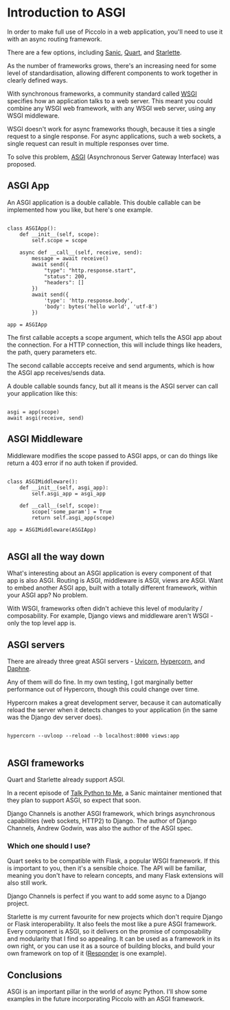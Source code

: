 # Introduction to ASGI

In order to make full use of Piccolo in a web application, you'll need to use it with an async routing framework.

There are a few options, including [Sanic](https://github.com/huge-success/sanic), [Quart](https://gitlab.com/pgjones/quart), and [Starlette](https://github.com/encode/starlette).

As the number of frameworks grows, there's an increasing need for some level of standardisation, allowing different components to work together in clearly defined ways.

With synchronous frameworks, a community standard called [WSGI](https://www.python.org/dev/peps/pep-3333/) specifies how an application talks to a web server. This meant you could combine any WSGI web framework, with any WSGI web server, using any WSGI middleware.

WSGI doesn't work for async frameworks though, because it ties a single request to a single response. For async applications, such a web sockets, a single request can result in multiple responses over time.

To solve this problem, [ASGI](https://asgi.readthedocs.io/en/latest/) (Asynchronous Server Gateway Interface) was proposed.

## ASGI App

An ASGI application is a double callable. This double callable can be implemented how you like, but here's one example.

<pre><code class="language-python">
class ASGIApp():
    def __init__(self, scope):
        self.scope = scope

    async def __call__(self, receive, send):
        message = await receive()
        await send({
            "type": "http.response.start",
            "status": 200,
            "headers": []
        })
        await send({
            'type': 'http.response.body',
            'body': bytes('hello world', 'utf-8')
        })

app = ASGIApp
</code></pre>

The first callable accepts a scope argument, which tells the ASGI app about the connection. For a HTTP connection, this will include things like headers, the path, query parameters etc.

The second callable acccepts receive and send arguments, which is how the ASGI app receives/sends data.

A double callable sounds fancy, but all it means is the ASGI server can call your application like this:

<pre><code class="language-python">
asgi = app(scope)
await asgi(receive, send)
</code></pre>

## ASGI Middleware

Middleware modifies the scope passed to ASGI apps, or can do things like return a 403 error if no auth token if provided.

<pre><code class="language-python">
class ASGIMiddleware():
    def __init__(self, asgi_app):
        self.asgi_app = asgi_app

    def __call__(self, scope):
        scope['some_param'] = True
        return self.asgi_app(scope)

app = ASGIMiddleware(ASGIApp)

</code></pre>

## ASGI all the way down

What's interesting about an ASGI application is every component of that app is also ASGI. Routing is ASGI, middleware is ASGI, views are ASGI. Want to embed another ASGI app, built with a totally different framework, within your ASGI app? No problem.

With WSGI, frameworks often didn't achieve this level of modularity / composability. For example, Django views and middleware aren't WSGI - only the top level app is.

## ASGI servers

There are already three great ASGI servers - [Uvicorn](https://github.com/encode/uvicorn), [Hypercorn](https://gitlab.com/pgjones/hypercorn), and [Daphne](https://github.com/django/daphne).

Any of them will do fine. In my own testing, I got marginally better performance out of Hypercorn, though this could change over time.

Hypercorn makes a great development server, because it can automatically reload the server when it detects changes to your application (in the same was the Django dev server does).

<pre><code class="language-bash">
hypercorn --uvloop --reload --b localhost:8000 views:app

</pre></code>

## ASGI frameworks

Quart and Starlette already support ASGI.

In a recent episode of [Talk Python to Me](https://talkpython.fm/episodes/show/188/async-for-the-pythonic-web-with-sanic), a Sanic maintainer mentioned that they plan to support ASGI, so expect that soon.

Django Channels is another ASGI framework, which brings asynchronous capabilities (web sockets, HTTP2) to Django. The author of Django Channels, Andrew Godwin, was also the author of the ASGI spec.

### Which one should I use?

Quart seeks to be compatible with Flask, a popular WSGI framework. If this is important to you, then it's a sensible choice. The API will be familiar, meaning you don't have to relearn concepts, and many Flask extensions will also still work.

Django Channels is perfect if you want to add some async to a Django project.

Starlette is my current favourite for new projects which don't require Django or Flask interoperability. It also feels the most like a pure ASGI framework. Every component is ASGI, so it delivers on the promise of composability and modularity that I find so appealing. It can be used as a framework in its own right, or you can use it as a source of building blocks, and build your own framework on top of it ([Responder](https://github.com/kennethreitz/responder) is one example).

## Conclusions

ASGI is an important pillar in the world of async Python. I'll show some examples in the future incorporating Piccolo with an ASGI framework.
